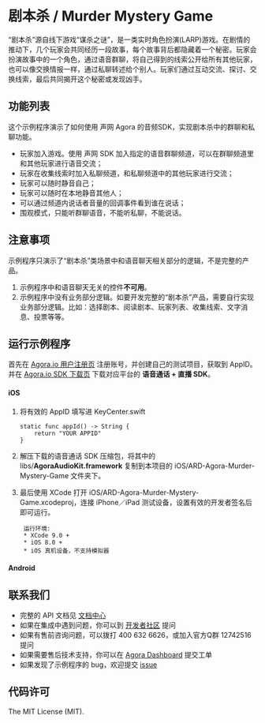 # 剧本杀 / Murder Mystery Game

“剧本杀”源自线下游戏“谋杀之谜”，是一类实时角色扮演(LARP)游戏。在剧情的推动下，几个玩家会共同经历一段故事，每个故事背后都隐藏着一个秘密。玩家会扮演故事中的一个角色，通过语音群聊，将自己得到的线索公开给所有其他玩家，也可以像交换情报一样，通过私聊转述给个别人。玩家们通过互动交流、探讨、交换线索，最后共同揭开这个秘密或发现凶手。

## 功能列表
这个示例程序演示了如何使用 声网 Agora 的音频SDK，实现剧本杀中的群聊和私聊功能。

- 玩家加入游戏。使用 声网 SDK 加入指定的语音群聊频道，可以在群聊频道里和其他玩家进行语音交流；
- 玩家在收集线索时加入私聊频道，和私聊频道中的其他玩家进行交流；
- 玩家可以随时静音自己；
- 玩家可以随时在本地静音其他人；
- 可以通过频道内说话者音量的回调事件看到谁在说话；
- 围观模式，只能听群聊语音，不能听私聊，不能说话。

## 注意事项
示例程序只演示了“剧本杀”类场景中和语音聊天相关部分的逻辑，不是完整的产品。

1. 示例程序中和语音聊天无关的控件**不可用**。
2. 示例程序中没有业务部分逻辑。如要开发完整的“剧本杀”产品，需要自行实现业务部分逻辑。比如：选择剧本、阅读剧本、玩家列表、收集线索、文字消息、投票等等。

## 运行示例程序
首先在 [Agora.io 用户注册页](https://dashboard.agora.io/cn/signup/) 注册账号，并创建自己的测试项目，获取到 AppID。并在 [Agora.io SDK 下载页](https://www.agora.io/cn/blog/download/) 下载对应平台的 **语音通话 + 直播 SDK**。

#### iOS
1. 将有效的 AppID 填写进 KeyCenter.swift

	```
	static func appId() -> String {
	    return "YOUR APPID"
	}
	```

2. 解压下载的语音通话 SDK 压缩包，将其中的 libs/**AgoraAudioKit.framework** 复制到本项目的 iOS/ARD-Agora-Murder-Mystery-Game 文件夹下。
3. 最后使用 XCode 打开 iOS/ARD-Agora-Murder-Mystery-Game.xcodeproj，连接 iPhone／iPad 测试设备，设置有效的开发者签名后即可运行。

		运行环境:
		* XCode 9.0 +
		* iOS 8.0 +
		* iOS 真机设备，不支持模拟器

#### Android


## 联系我们

- 完整的 API 文档见 [文档中心](https://docs.agora.io/cn/)
- 如果在集成中遇到问题，你可以到 [开发者社区](https://dev.agora.io/cn/) 提问
- 如果有售前咨询问题，可以拨打 400 632 6626，或加入官方Q群 12742516 提问
- 如果需要售后技术支持，你可以在 [Agora Dashboard](https://dashboard.agora.io) 提交工单
- 如果发现了示例程序的 bug，欢迎提交 [issue](https://github.com/AgoraIO-Usecase/Murder-Mystery-Game/issues)

## 代码许可

The MIT License (MIT).
